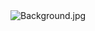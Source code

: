 <!DOCTYPE html>
<head>

</head>

<Body>

<img src="https://img.freepik.com/free-vector/retro-styled-pattern-background_1048-6593.jpg" alt="Background.jpg">

</Body>
